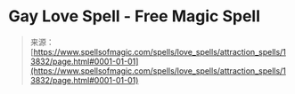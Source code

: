 <!--yml
category: 未分类
date: 2024-06-12 18:52:25
-->

# Gay Love Spell - Free Magic Spell

> 来源：[https://www.spellsofmagic.com/spells/love_spells/attraction_spells/13832/page.html#0001-01-01](https://www.spellsofmagic.com/spells/love_spells/attraction_spells/13832/page.html#0001-01-01)